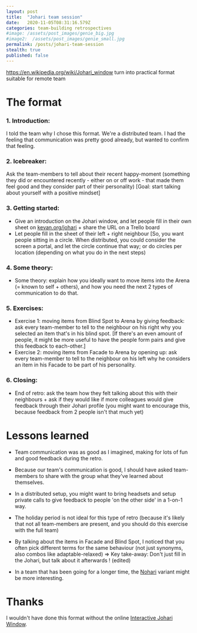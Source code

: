 ```yaml
---
layout: post
title:  "Johari team session"
date:   2020-11-05T08:31:16.579Z
categories: team-building retrospectives
#image: /assets/post_images/genie_big.jpg
#image2:  /assets/post_images/genie_small.jpg
permalink: /posts/johari-team-session
stealth: true
published: false
---
```


https://en.wikipedia.org/wiki/Johari_window
turn into practical format
suitable for remote team


# The format
### 1. Introduction:
I told the team why I chose this format. We're a distributed team. I had the feeling that communication was pretty good already, but wanted to confirm that feeling.

### 2. Icebreaker:
Ask the team-members to tell about their recent happy-moment (something they did or encountered recently - either on or off work - that made them feel good and they consider part of their personality) [Goal: start talking about yourself with a positive mindset]

### 3. Getting started:

- Give an introduction on the Johari window, and let people fill in their own sheet on [kevan.org/johari](kevan.org/johari) + share the URL on a Trello board
- Let people fill in the sheet of their left + right neighbour [So, you want people sitting in a circle. When distributed, you could consider the screen a portal, and let the circle continue that way; or do circles per location (depending on what you do in the next steps)

### 4. Some theory:

- Some theory: explain how you ideally want to move items into the Arena (= known to self + others), and how you need the next 2 types of communication to do that.

### 5. Exercises:

- Exercise 1: moving items from Blind Spot to Arena by giving feedback: ask every team-member to tell to the neighbour on his right why you selected an item that's in his blind spot. [If there's an even amount of people, it might be more useful to have the people form pairs and give this feedback to each-other.]
- Exercise 2: moving items from Facade to Arena by opening up: ask every team-member to tell to the neighbour on his left why he considers an item in his Facade to be part of his personality.


### 6. Closing:
- End of retro: ask the team how they felt talking about this with their neighbours + ask if they would like if more colleagues would give feedback through their Johari profile (you might want to encourage this, because feedback from 2 people isn't that much yet)


# Lessons learned

- Team communication was as good as I imagined, making for lots of fun and good feedback during the retro.
- Because our team's communication is good, I should have asked team-members to share with the group what they've learned about themselves.
- In a distributed setup, you might want to bring headsets and setup private calls to give feedback to people 'on the other side' in a 1-on-1 way.
- The holiday period is not ideal for this type of retro (because it's likely that not all team-members are present, and you should do this exercise with the full team)
- By talking about the items in Facade and Blind Spot, I noticed that you often pick different terms for the same behaviour (not just synonyms, also combos like adaptable-relaxed) => Key take-away: Don't just fill in the Johari, but talk about it afterwards ! (edited)

- In a team that has been going for a longer time, the [Nohari](https://kevan.org/nohari) variant might be more interesting.

# Thanks
I wouldn't have done this format without the online [Interactive Johari Window](kevan.org/johari).
